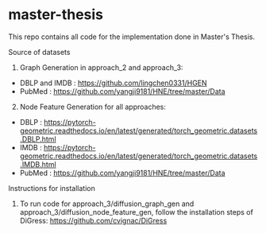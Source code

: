 # master-thesis
This repo contains all code for the implementation done in Master's Thesis.

Source of datasets 

1. Graph Generation in approach_2 and approach_3:
- DBLP and IMDB : https://github.com/lingchen0331/HGEN
- PubMed : https://github.com/yangji9181/HNE/tree/master/Data

2. Node Feature Generation for all approaches:
- DBLP : https://pytorch-geometric.readthedocs.io/en/latest/generated/torch_geometric.datasets.DBLP.html
- IMDB : https://pytorch-geometric.readthedocs.io/en/latest/generated/torch_geometric.datasets.IMDB.html
- PubMed : https://github.com/yangji9181/HNE/tree/master/Data
  
Instructions for installation
1. To run code for approach_3/diffusion_graph_gen and approach_3/diffusion_node_feature_gen, follow the installation steps of DiGress: https://github.com/cvignac/DiGress
